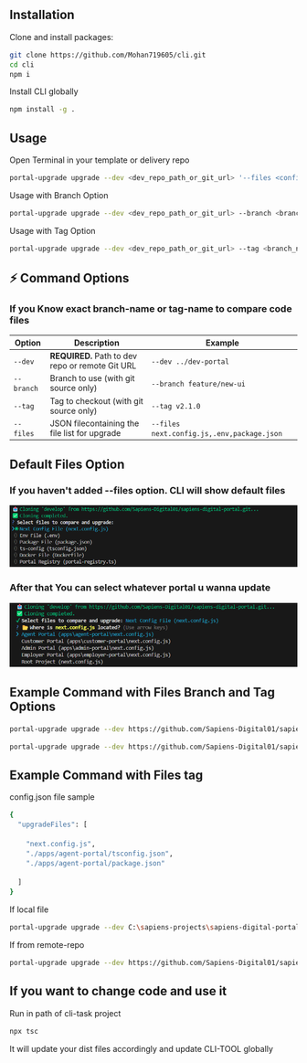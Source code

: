 ## Installation

Clone and install packages:

```bash
git clone https://github.com/Mohan719605/cli.git
cd cli
npm i
```
Install CLI globally
```bash
npm install -g .
```
## Usage
Open Terminal in your template or delivery repo

```bash
portal-upgrade upgrade --dev <dev_repo_path_or_git_url> '--files <config.json_file_path>', 'Path to JSON file (e.g., config.json) containing the file list for upgrade'
```
Usage with Branch Option

```bash
portal-upgrade upgrade --dev <dev_repo_path_or_git_url> --branch <branch_name>
```
Usage with Tag Option

```bash
portal-upgrade upgrade --dev <dev_repo_path_or_git_url> --tag <branch_name>
```
## ⚡️ Command Options 
### If you Know exact branch-name or tag-name to compare code files
| Option     | Description                                      | Example                                      |
|------------|--------------------------------------------------|----------------------------------------------|
| `--dev`    | **REQUIRED.** Path to dev repo or remote Git URL | `--dev ../dev-portal`                        |
| `--branch` | Branch to use (with git source only)             | `--branch feature/new-ui`                    |
| `--tag`    | Tag to checkout (with git source only)           | `--tag v2.1.0`                               |
| `--files`  | JSON filecontaining the file list for upgrade    | `--files next.config.js,.env,package.json`   |

## Default Files Option
### If you haven't added --files option. CLI will show default files 
![alt text](image-3.png)
### After that You can select whatever portal u wanna update
![alt text](image-4.png)

## Example Command with Files Branch and Tag Options
```bash
portal-upgrade upgrade --dev https://github.com/Sapiens-Digital01/sapiens-digital-portal.git --branch ariaLabel-life
```
```bash
portal-upgrade upgrade --dev https://github.com/Sapiens-Digital01/sapiens-digital-portal.git --tag 0.1.2
```

## Example Command with Files tag
config.json file sample
```bash
{
  "upgradeFiles": [

    "next.config.js",
    "./apps/agent-portal/tsconfig.json",
    "./apps/agent-portal/package.json"

  ]
}
```

If local file
```bash
portal-upgrade upgrade --dev C:\sapiens-projects\sapiens-digital-portal --files config.json
```
If from remote-repo
```bash
portal-upgrade upgrade --dev https://github.com/Sapiens-Digital01/sapiens-digital-portal.git --files config.json
```


## If you want to change code and use it
Run in path of cli-task project
```bash
npx tsc
```
It will update your dist files accordingly and update CLI-TOOL globally
